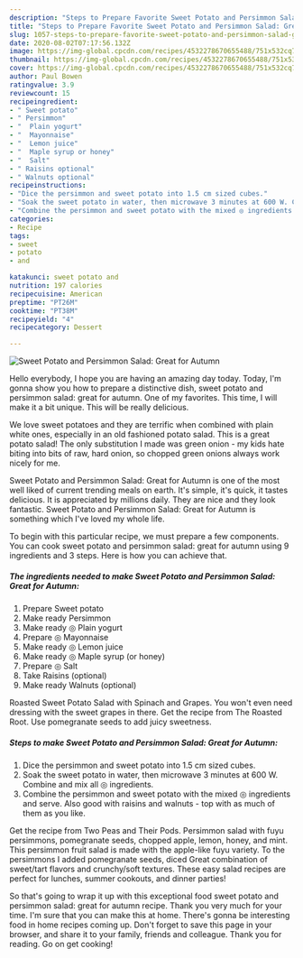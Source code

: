 ```yaml
---
description: "Steps to Prepare Favorite Sweet Potato and Persimmon Salad: Great for Autumn"
title: "Steps to Prepare Favorite Sweet Potato and Persimmon Salad: Great for Autumn"
slug: 1057-steps-to-prepare-favorite-sweet-potato-and-persimmon-salad-great-for-autumn
date: 2020-08-02T07:17:56.132Z
image: https://img-global.cpcdn.com/recipes/4532278670655488/751x532cq70/sweet-potato-and-persimmon-salad-great-for-autumn-recipe-main-photo.jpg
thumbnail: https://img-global.cpcdn.com/recipes/4532278670655488/751x532cq70/sweet-potato-and-persimmon-salad-great-for-autumn-recipe-main-photo.jpg
cover: https://img-global.cpcdn.com/recipes/4532278670655488/751x532cq70/sweet-potato-and-persimmon-salad-great-for-autumn-recipe-main-photo.jpg
author: Paul Bowen
ratingvalue: 3.9
reviewcount: 15
recipeingredient:
- " Sweet potato"
- " Persimmon"
- "  Plain yogurt"
- "  Mayonnaise"
- "  Lemon juice"
- "  Maple syrup or honey"
- "  Salt"
- " Raisins optional"
- " Walnuts optional"
recipeinstructions:
- "Dice the persimmon and sweet potato into 1.5 cm sized cubes."
- "Soak the sweet potato in water, then microwave 3 minutes at 600 W. Combine and mix all ◎ ingredients."
- "Combine the persimmon and sweet potato with the mixed ◎ ingredients and serve. Also good with raisins and walnuts - top with as much of them as you like."
categories:
- Recipe
tags:
- sweet
- potato
- and

katakunci: sweet potato and 
nutrition: 197 calories
recipecuisine: American
preptime: "PT26M"
cooktime: "PT38M"
recipeyield: "4"
recipecategory: Dessert

---
```



![Sweet Potato and Persimmon Salad: Great for Autumn](https://img-global.cpcdn.com/recipes/4532278670655488/751x532cq70/sweet-potato-and-persimmon-salad-great-for-autumn-recipe-main-photo.jpg)

Hello everybody, I hope you are having an amazing day today. Today, I'm gonna show you how to prepare a distinctive dish, sweet potato and persimmon salad: great for autumn. One of my favorites. This time, I will make it a bit unique. This will be really delicious.

We love sweet potatoes and they are terrific when combined with plain white ones, especially in an old fashioned potato salad. This is a great potato salad! The only substitution I made was green onion - my kids hate biting into bits of raw, hard onion, so chopped green onions always work nicely for me.

Sweet Potato and Persimmon Salad: Great for Autumn is one of the most well liked of current trending meals on earth. It's simple, it's quick, it tastes delicious. It is appreciated by millions daily. They are nice and they look fantastic. Sweet Potato and Persimmon Salad: Great for Autumn is something which I've loved my whole life.


To begin with this particular recipe, we must prepare a few components. You can cook sweet potato and persimmon salad: great for autumn using 9 ingredients and 3 steps. Here is how you can achieve that.

<!--inarticleads1-->

##### The ingredients needed to make Sweet Potato and Persimmon Salad: Great for Autumn:

1. Prepare  Sweet potato
1. Make ready  Persimmon
1. Make ready  ◎ Plain yogurt
1. Prepare  ◎ Mayonnaise
1. Make ready  ◎ Lemon juice
1. Make ready  ◎ Maple syrup (or honey)
1. Prepare  ◎ Salt
1. Take  Raisins (optional)
1. Make ready  Walnuts (optional)


Roasted Sweet Potato Salad with Spinach and Grapes. You won&#39;t even need dressing with the sweet grapes in there. Get the recipe from The Roasted Root. Use pomegranate seeds to add juicy sweetness. 

<!--inarticleads2-->

##### Steps to make Sweet Potato and Persimmon Salad: Great for Autumn:

1. Dice the persimmon and sweet potato into 1.5 cm sized cubes.
1. Soak the sweet potato in water, then microwave 3 minutes at 600 W. Combine and mix all ◎ ingredients.
1. Combine the persimmon and sweet potato with the mixed ◎ ingredients and serve. Also good with raisins and walnuts - top with as much of them as you like.


Get the recipe from Two Peas and Their Pods. Persimmon salad with fuyu persimmons, pomegranate seeds, chopped apple, lemon, honey, and mint. This persimmon fruit salad is made with the apple-like fuyu variety. To the persimmons I added pomegranate seeds, diced Great combination of sweet/tart flavors and crunchy/soft textures. These easy salad recipes are perfect for lunches, summer cookouts, and dinner parties! 

So that's going to wrap it up with this exceptional food sweet potato and persimmon salad: great for autumn recipe. Thank you very much for your time. I'm sure that you can make this at home. There's gonna be interesting food in home recipes coming up. Don't forget to save this page in your browser, and share it to your family, friends and colleague. Thank you for reading. Go on get cooking!

